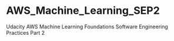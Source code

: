 # AWS_Machine_Learning_SEP2
Udacity AWS Machine Learning Foundations Software Engineering Practices Part 2
